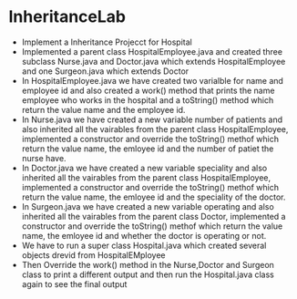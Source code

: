 # InheritanceLab
<ul>
 <li>Implement a Inheritance Projecct for Hospital</li>
 <li>Implemented a parent class HospitalEmployee.java and created three subclass Nurse.java and Doctor.java which extends HospitalEmployee and one Surgeon.java which extends Doctor</li>
 <li>In HospitalEmployee.java we have created two varialble for name and employee id and also created a work() method that prints the name employee who works in the hospital and a toString() method which return the value name and the employee id.</li>
 <li>In Nurse.java we have created a new variable number of patients and also inherited all the vairables from the parent class HospitalEmployee, implemented a constructor and override the toString() methof which return the value name, the emloyee id and the number of patiet the nurse have.</li>
 <li>In Doctor.java we have created a new variable speciality and also inherited all the vairables from the parent class HospitalEmployee, implemented a constructor and override the toString() methof which return the value name, the emloyee id and the speciality of the doctor.</li>
 <li>In Surgeon.java we have created a new variable operating and also inherited all the vairables from the parent class Doctor, implemented a constructor and override the toString() methof which return the value name, the emloyee id and whether the doctor is operating or not.</li>
 <li>We have to run a super class Hospital.java which created several objects drevid from HospitalEMployee</li>
 <li>Then Override the work() method in the Nurse,Doctor and Surgeon class to print a different output and then run the Hospital.java class again to see the final output</li>
